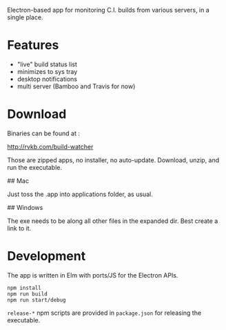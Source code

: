 Electron-based app for monitoring C.I. builds from various servers, in a single place.

# Features

* "live" build status list
* minimizes to sys tray
* desktop notifications
* multi server (Bamboo and Travis for now)

# Download

Binaries can be found at :

http://rvkb.com/build-watcher

Those are zipped apps, no installer, no auto-update.
Download, unzip, and run the executable.

## Mac

Just toss the .app into applications folder, as usual.

## Windows

The exe needs to be along all other files in the expanded dir.
Best create a link to it.

# Development

The app is written in Elm with ports/JS for the Electron APIs.

    npm install
    npm run build
    npm run start/debug

`release-*` npm scripts are provided in `package.json` for releasing the executable.
